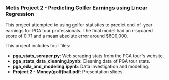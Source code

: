 ### Metis Project 2 - Predicting Golfer Earnings using Linear Regression

This project attempted to using golfer statistics to predict end-of-year 
earnings for PGA tour professionals. The final model had an r-squared
score of 0.71 and a mean absolute error around $600,000. 

This project includes four files:

- **pga_stats_scraper.py**: Web scraping stats from the PGA tour's website.
- **pga_stats_data_cleaning.ipynb**: Cleaning data of PGA tour stats.
- **pga_eda_and_modeling.ipynb**: Data investigation and modeling.
- **Project 2 - Money(golf)ball.pdf**: Presentation slides.

